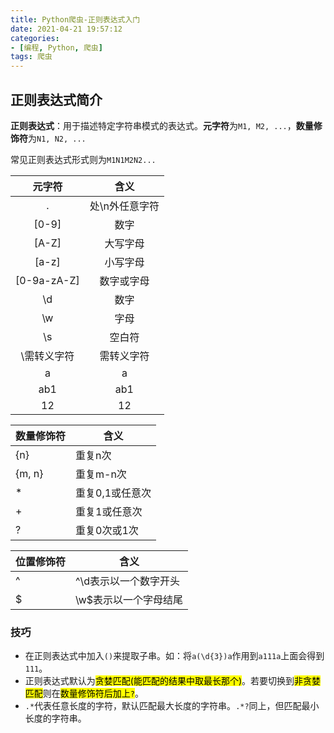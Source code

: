 ```yaml
---
title: Python爬虫-正则表达式入门
date: 2021-04-21 19:57:12
categories:
- [编程, Python, 爬虫]
tags: 爬虫
---
```


## 正则表达式简介

**正则表达式**：用于描述特定字符串模式的表达式。**元字符**为`M1, M2, ...`，**数量修饰符**为`N1, N2, ...`

常见正则表达式形式则为`M1N1M2N2...`

|   元字符    |      含义      |
| :---------: | :------------: |
|      .      | 处\n外任意字符 |
|    [0-9]    |      数字      |
|    [A-Z]    |    大写字母    |
|    [a-z]    |    小写字母    |
| [0-9a-zA-Z] |   数字或字母   |
|     \d      |      数字      |
|     \w      |      字母      |
|     \s      |     空白符     |
| \需转义字符 |   需转义字符   |
|      a      |       a        |
|     ab1     |      ab1       |
|     12      |       12       |

| 数量修饰符 | 含义            |
| ---------- | --------------- |
| {n}        | 重复n次         |
| {m, n}     | 重复m-n次       |
| *          | 重复0,1或任意次 |
| +          | 重复1或任意次   |
| ?          | 重复0次或1次    |

| 位置修饰符 | 含义                  |
| ---------- | --------------------- |
| ^          | ^\d表示以一个数字开头 |
| $          | \w$表示以一个字母结尾 |

### 技巧

+ 在正则表达式中加入`()`来提取子串。如：将`a(\d{3})a`作用到`a111a`上面会得到`111`。
+ 正则表达式默认为<mark>贪婪匹配(能匹配的结果中取最长那个)</mark>。若要切换到<mark>非贪婪匹配</mark>则在<mark>数量修饰符后加上`?`</mark>。
+ `.*`代表任意长度的字符，默认匹配最大长度的字符串。`.*?`同上，但匹配最小长度的字符串。